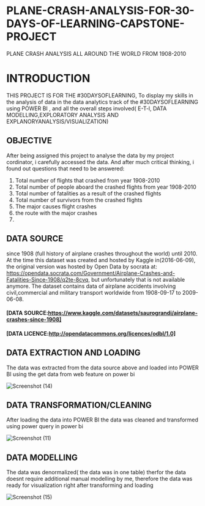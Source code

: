 # PLANE-CRASH-ANALYSIS-FOR-30-DAYS-OF-LEARNING-CAPSTONE-PROJECT
PLANE CRASH ANALYSIS ALL AROUND THE WORLD FROM 1908-2010 

# INTRODUCTION 
THIS PROJECT IS FOR THE #30DAYSOFLEARNING, To display my skills in the analysis of data in the data analytics track of the #30DAYSOFLEARNING using POWER BI , and all the overall steps involved( E-T-l, DATA MODELLING,EXPLORATORY ANALYSIS AND EXPLANORYANALYSIS/VISUALIZATION)                                                                   
## OBJECTIVE 
After being assigned this project to analyse the data by my project cordinator, i carefully accessed the data. 
And after much critical thinking, i found out questions that need to be answered: 

1. Total number of flights that crashed from year 1908-2010 
2. Total number of people aboard the crashed flights from year 1908-2010
3. Total number of fatalities as a result of the crashed flights
4. Total number of survivors from the crashed flights 
5. The major causes flight crashes 
6. the route with the major crashes
7.   





## DATA SOURCE 
since 1908 (full history of airplane crashes throughout the world) until 2010. At the time this dataset was created and hosted by Kaggle in(2016-06-09), the original version was hosted by Open Data by socrata at: https://opendata.socrata.com/Government/Airplane-Crashes-and-Fatalities-Since-1908/q2te-8cvq, but unfortunately that is not available anymore. The dataset contains data of airplane accidents involving civil,commercial and military transport worldwide from 1908-09-17 to 2009-06-08.         

#### [DATA SOURCE:https://www.kaggle.com/datasets/saurograndi/airplane-crashes-since-1908]                                                                                   

#### [DATA LICENCE:http://opendatacommons.org/licences/odbl/1.0]  

## DATA EXTRACTION AND LOADING 
The data was extracted from the data source above and loaded into POWER BI using the get data from web feature on power bi

![Screenshot (14)](https://user-images.githubusercontent.com/107328546/179244863-fc21fe07-51c3-4cdd-a3ea-9ff66bfcd653.png)

## DATA TRANSFORMATION/CLEANING  
After loading the data into POWER BI the data was cleaned and transformed using power query in power bi  

![Screenshot (11)](https://user-images.githubusercontent.com/107328546/179245946-3045c678-634c-465c-a708-4721bf1ea527.png)

## DATA MODELLING 
The data was denormalized( the data was in one table) therfor the data doesnt require additional manual modelling by me, therefore the data was ready for visualization right after transforming and loading 

![Screenshot (15)](https://user-images.githubusercontent.com/107328546/179247810-40255a36-da7d-426c-a318-034c286d8202.png)
